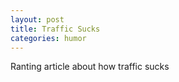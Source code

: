 ```yaml
---
layout: post
title: Traffic Sucks
categories: humor
---
```


Ranting article about how traffic sucks